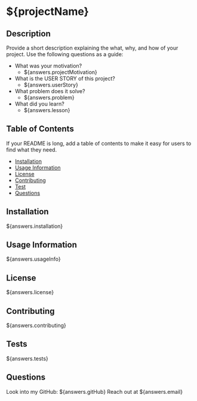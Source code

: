 # ${projectName}

## Description

Provide a short description explaining the what, why, and how of your project. Use the following questions as a guide:

- What was your motivation?
  - ${answers.projectMotivation} 
- What is the USER STORY of this project?
  - ${answers.userStory}
- What problem does it solve?
  - ${answers.problem}
- What did you learn?
  - ${answers.lesson}

## Table of Contents

If your README is long, add a table of contents to make it easy for users to find what they need.

- [Installation](#installation)
- [Usage Information](#usage-information)
- [License](#license)
- [Contributing](#contributing)
- [Test](#tests)
- [Questions](#questions)


## Installation

${answers.installation}

## Usage Information  

${answers.usageInfo}

## License

${answers.license}

## Contributing

${answers.contributing}

## Tests

${answers.tests}

## Questions

Look into my GitHub: ${answers.gitHub}
Reach out at ${answers.email}